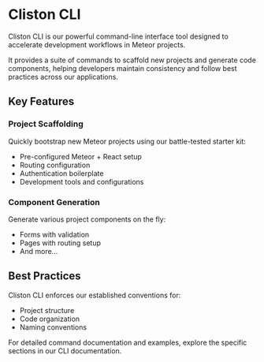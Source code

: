 # Cliston CLI

Cliston CLI is our powerful command-line interface tool designed to accelerate development workflows in Meteor projects.

It provides a suite of commands to scaffold new projects and generate code components, helping developers maintain consistency and follow best practices across our applications.

## Key Features

### Project Scaffolding

Quickly bootstrap new Meteor projects using our battle-tested starter kit:

- Pre-configured Meteor + React setup
- Routing configuration
- Authentication boilerplate
- Development tools and configurations

### Component Generation

Generate various project components on the fly:

- Forms with validation
- Pages with routing setup
- And more...

## Best Practices

Cliston CLI enforces our established conventions for:

- Project structure
- Code organization
- Naming conventions

For detailed command documentation and examples, explore the specific sections in our CLI documentation.
